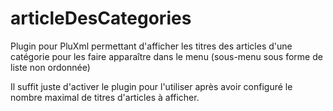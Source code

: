 # articleDesCategories
Plugin pour PluXml permettant d'afficher les titres des articles d'une catégorie pour les faire apparaître dans le menu (sous-menu sous forme de liste non ordonnée)

Il suffit juste d'activer le plugin pour l'utiliser après avoir configuré le nombre maximal de titres d'articles à afficher.
